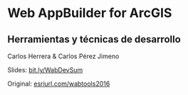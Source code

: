 # Web AppBuilder for ArcGIS
## Herramientas y técnicas de desarrollo

Carlos Herrera & Carlos Pérez Jimeno

Slides: [bit.ly/WabDevSum](http://bit.ly/WabDevSum)

Original: [esriurl.com/wabtools2016](http://esriurl.com/wabtools2016)
	